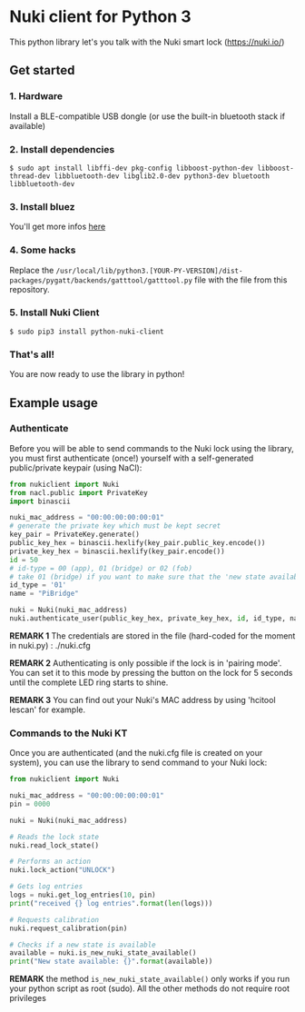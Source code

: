 # Nuki client for Python 3

This python library let's you talk with the Nuki smart lock (https://nuki.io/)

## Get started

### 1. Hardware
Install a BLE-compatible USB dongle (or use the built-in bluetooth stack if available)

### 2. Install dependencies
```
$ sudo apt install libffi-dev pkg-config libboost-python-dev libboost-thread-dev libbluetooth-dev libglib2.0-dev python3-dev bluetooth libbluetooth-dev
```

### 3. Install bluez
You'll get more infos [here](https://learn.adafruit.com/install-bluez-on-the-raspberry-pi/installation)

### 4. Some hacks
Replace the `/usr/local/lib/python3.[YOUR-PY-VERSION]/dist-packages/pygatt/backends/gatttool/gatttool.py` file with the file from this repository.

### 5. Install Nuki Client
```
$ sudo pip3 install python-nuki-client
```

### That's all!
You are now ready to use the library in python!

## Example usage
### Authenticate
Before you will be able to send commands to the Nuki lock using the library, you must first authenticate (once!) yourself with a self-generated public/private keypair (using NaCl):

```python
from nukiclient import Nuki
from nacl.public import PrivateKey
import binascii

nuki_mac_address = "00:00:00:00:00:01"
# generate the private key which must be kept secret
key_pair = PrivateKey.generate()
public_key_hex = binascii.hexlify(key_pair.public_key.encode())
private_key_hex = binascii.hexlify(key_pair.encode())
id = 50
# id-type = 00 (app), 01 (bridge) or 02 (fob)
# take 01 (bridge) if you want to make sure that the 'new state available'-flag is cleared on the Nuki if you read it out the state using this library
id_type = '01'
name = "PiBridge"

nuki = Nuki(nuki_mac_address)
nuki.authenticate_user(public_key_hex, private_key_hex, id, id_type, name)
```

**REMARK 1** The credentials are stored in the file (hard-coded for the moment in nuki.py) : ./nuki.cfg

**REMARK 2** Authenticating is only possible if the lock is in 'pairing mode'. You can set it to this mode by pressing the button on the lock for 5 seconds until the complete LED ring starts to shine.

**REMARK 3** You can find out your Nuki's MAC address by using 'hcitool lescan' for example.

### Commands to the Nuki KT
Once you are authenticated (and the nuki.cfg file is created on your system), you can use the library to send command to your Nuki lock:

```python
from nukiclient import Nuki

nuki_mac_address = "00:00:00:00:00:01"
pin = 0000

nuki = Nuki(nuki_mac_address)

# Reads the lock state
nuki.read_lock_state()

# Performs an action
nuki.lock_action("UNLOCK")

# Gets log entries
logs = nuki.get_log_entries(10, pin)
print("received {} log entries".format(len(logs)))

# Requests calibration
nuki.request_calibration(pin)

# Checks if a new state is available
available = nuki.is_new_nuki_state_available()
print("New state available: {}".format(available))
```

**REMARK** the method `is_new_nuki_state_available()` only works if you run your python script as root (sudo). All the other methods do not require root privileges
